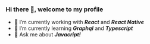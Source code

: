 ### Hi there 👋, welcome to my profile

<!--
**bhatvikrant/bhatVikrant** is a ✨ _special_ ✨ repository because its `README.md` (this file) appears on your GitHub profile.

Here are some ideas to get you started:							
- 👯 I’m looking to collaborate on ...
- 🤔 I’m looking for help with ...
- 📫 How to reach me: ...
- 😄 Pronouns: ...
- ⚡ Fun fact: ...

-->
- 🔭 I’m currently working with ***React*** and ***React Native***
- 🌱 I’m currently learning ***Graphql*** and ***Typescript***
- 💬 Ask me about ***Javacript!***


